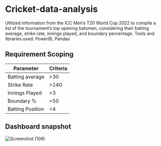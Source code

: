# Cricket-data-analysis
Utilized information from the ICC Men’s T20 World Cup 2022 to compile a list of the tournament’s top
opening batsmen, considering their batting average, strike rate, innings played, and boundary percentage. Tools and libraries used: PowerBI, Pandas

## Requirement Scoping

|Parameter|Criteria|
|---------|--------|
|Batting average|>30|
|Strike Rate|>140|
|Innings Played|>3|
|Boundary %|>50|
|Batting Position|<4|

## Dashboard snapshot
![Screenshot (109)](https://github.com/aymanabbas1/Cricket-data-analysis/assets/137698319/0c2ee790-08e5-4fdc-9799-3537674998f2)

